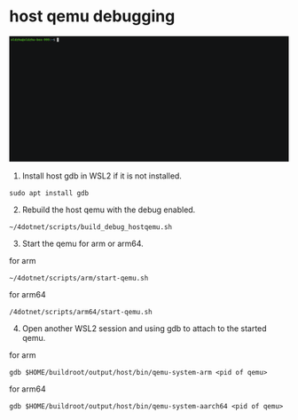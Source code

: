 # host qemu debugging
<img src="armhostqemu_demo_120.gif" width="1500"/>

1. Install host gdb in WSL2 if it is not installed.
~~~
sudo apt install gdb
~~~
2. Rebuild the host qemu with the debug enabled.
~~~
~/4dotnet/scripts/build_debug_hostqemu.sh
~~~
3. Start the qemu for arm or arm64.  

for arm
~~~
~/4dotnet/scripts/arm/start-qemu.sh
~~~  
for arm64
~~~
/4dotnet/scripts/arm64/start-qemu.sh
~~~

4. Open another WSL2 session and using gdb to attach to the started qemu.

for arm
~~~
gdb $HOME/buildroot/output/host/bin/qemu-system-arm <pid of qemu>
~~~
for arm64
~~~
gdb $HOME/buildroot/output/host/bin/qemu-system-aarch64 <pid of qemu>
~~~
